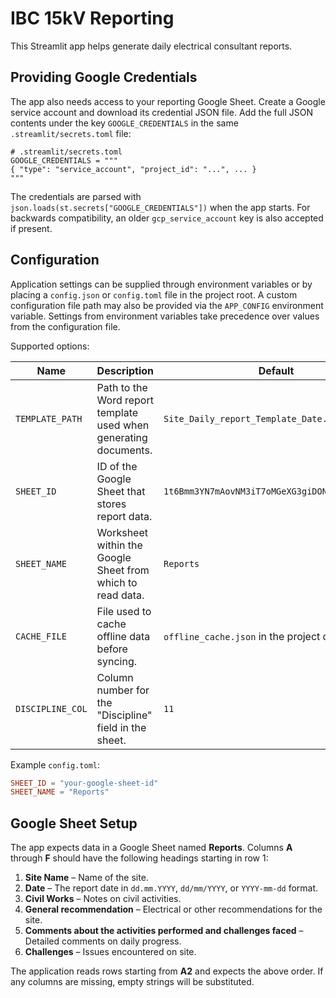 # IBC 15kV Reporting

This Streamlit app helps generate daily electrical consultant reports.

## Providing Google Credentials

The app also needs access to your reporting Google Sheet. Create a Google
service account and download its credential JSON file. Add the full JSON
contents under the key `GOOGLE_CREDENTIALS` in the same
`.streamlit/secrets.toml` file:

```
# .streamlit/secrets.toml
GOOGLE_CREDENTIALS = """
{ "type": "service_account", "project_id": "...", ... }
"""
```

The credentials are parsed with `json.loads(st.secrets["GOOGLE_CREDENTIALS"])`
when the app starts. For backwards compatibility, an older
`gcp_service_account` key is also accepted if present.

## Configuration

Application settings can be supplied through environment variables or by
placing a `config.json` or `config.toml` file in the project root.  A custom
configuration file path may also be provided via the `APP_CONFIG` environment
variable.  Settings from environment variables take precedence over values from
the configuration file.

Supported options:

| Name | Description | Default |
| ---- | ----------- | ------- |
| `TEMPLATE_PATH` | Path to the Word report template used when generating documents. | `Site_Daily_report_Template_Date.docx` |
| `SHEET_ID` | ID of the Google Sheet that stores report data. | `1t6Bmm3YN7mAovNM3iT7oMGeXG3giDONSejJ9gUbUeCI` |
| `SHEET_NAME` | Worksheet within the Google Sheet from which to read data. | `Reports` |
| `CACHE_FILE` | File used to cache offline data before syncing. | `offline_cache.json` in the project directory |
| `DISCIPLINE_COL` | Column number for the "Discipline" field in the sheet. | `11` |

Example `config.toml`:

```toml
SHEET_ID = "your-google-sheet-id"
SHEET_NAME = "Reports"
```

## Google Sheet Setup

The app expects data in a Google Sheet named **Reports**. Columns **A** through
**F** should have the following headings starting in row&nbsp;1:

1. **Site Name** – Name of the site.
2. **Date** – The report date in `dd.mm.YYYY`, `dd/mm/YYYY`, or `YYYY-mm-dd`
   format.
3. **Civil Works** – Notes on civil activities.
4. **General recommendation** – Electrical or other recommendations for the
   site.
5. **Comments about the activities performed and challenges faced** – Detailed
   comments on daily progress.
6. **Challenges** – Issues encountered on site.

The application reads rows starting from **A2** and expects the above order. If
any columns are missing, empty strings will be substituted.
